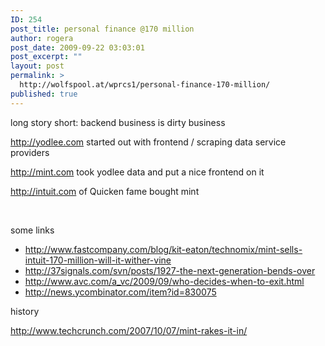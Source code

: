 ```yaml
---
ID: 254
post_title: personal finance @170 million
author: rogera
post_date: 2009-09-22 03:03:01
post_excerpt: ""
layout: post
permalink: >
  http://wolfspool.at/wprcs1/personal-finance-170-million/
published: true
---
```

<p>long story short: backend business is dirty business</p>  <p><a href="http://yodlee.com">http://yodlee.com</a> started out with frontend / scraping data service providers</p>  <p><a href="http://mint.com">http://mint.com</a> took yodlee data and put a nice frontend on it</p>  <p><a href="http://intuit.com">http://intuit.com</a> of Quicken fame bought mint </p>  <p>&#160;</p>  <p>some links</p>  <ul>   <li><a href="http://www.fastcompany.com/blog/kit-eaton/technomix/mint-sells-intuit-170-million-will-it-wither-vine">http://www.fastcompany.com/blog/kit-eaton/technomix/mint-sells-intuit-170-million-will-it-wither-vine</a></li>    <li><a href="http://37signals.com/svn/posts/1927-the-next-generation-bends-over">http://37signals.com/svn/posts/1927-the-next-generation-bends-over</a></li>    <li><a href="http://www.avc.com/a_vc/2009/09/who-decides-when-to-exit.html">http://www.avc.com/a_vc/2009/09/who-decides-when-to-exit.html</a></li>    <li><a href="http://news.ycombinator.com/item?id=830075">http://news.ycombinator.com/item?id=830075</a></li> </ul>  <p>history</p>  <p><a href="http://www.techcrunch.com/2007/10/07/mint-rakes-it-in/">http://www.techcrunch.com/2007/10/07/mint-rakes-it-in/</a></p>